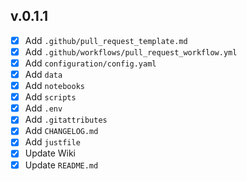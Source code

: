 v.0.1.1
------
- [x] Add `.github/pull_request_template.md`
- [x] Add `.github/workflows/pull_request_workflow.yml`
- [x] Add `configuration/config.yaml`
- [x] Add `data`
- [x] Add `notebooks`
- [x] Add `scripts`
- [x] Add `.env`
- [x] Add `.gitattributes`
- [x] Add `CHANGELOG.md`
- [x] Add `justfile`
- [x] Update Wiki
- [x] Update `README.md`